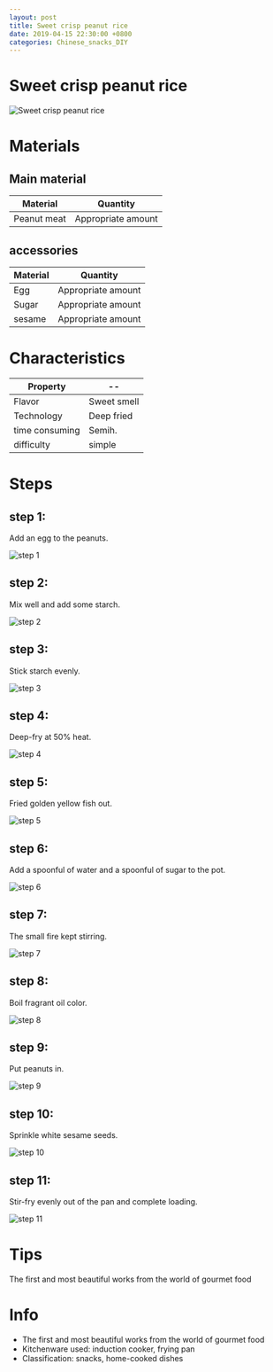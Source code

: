 ```yaml
---
layout: post
title: Sweet crisp peanut rice
date: 2019-04-15 22:30:00 +0800
categories: Chinese_snacks_DIY
---
```


# Sweet crisp peanut rice

![Sweet crisp peanut rice]({{site.baseurl}}/img/403725/403725.jpg)

# Materials


## Main material

Material|Quantity
--|--
Peanut meat|Appropriate amount

## accessories

Material|Quantity
--|--
Egg|Appropriate amount
Sugar|Appropriate amount
sesame|Appropriate amount

# Characteristics

Property|--
--|--
Flavor|Sweet smell
Technology|Deep fried
time consuming|Semih.
difficulty|simple

# Steps

## step 1:

Add an egg to the peanuts.

![step 1]({{site.baseurl}}/img/403725/1.jpg)

## step 2:

Mix well and add some starch.

![step 2]({{site.baseurl}}/img/403725/2.jpg)

## step 3:

Stick starch evenly.

![step 3]({{site.baseurl}}/img/403725/3.jpg)

## step 4:

Deep-fry at 50% heat.

![step 4]({{site.baseurl}}/img/403725/4.jpg)

## step 5:

Fried golden yellow fish out.

![step 5]({{site.baseurl}}/img/403725/5.jpg)

## step 6:

Add a spoonful of water and a spoonful of sugar to the pot.

![step 6]({{site.baseurl}}/img/403725/6.jpg)

## step 7:

The small fire kept stirring.

![step 7]({{site.baseurl}}/img/403725/7.jpg)

## step 8:

Boil fragrant oil color.

![step 8]({{site.baseurl}}/img/403725/8.jpg)

## step 9:

Put peanuts in.

![step 9]({{site.baseurl}}/img/403725/9.jpg)

## step 10:

Sprinkle white sesame seeds.

![step 10]({{site.baseurl}}/img/403725/10.jpg)

## step 11:

Stir-fry evenly out of the pan and complete loading.

![step 11]({{site.baseurl}}/img/403725/11.jpg)

# Tips

The first and most beautiful works from the world of gourmet food

# Info

- The first and most beautiful works from the world of gourmet food
- Kitchenware used: induction cooker, frying pan
- Classification: snacks, home-cooked dishes